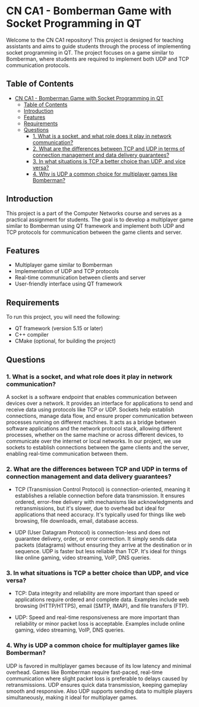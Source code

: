 # CN CA1 - Bomberman Game with Socket Programming in QT

Welcome to the CN CA1 repository! This project is designed for teaching assistants and aims to guide students through the process of implementing socket programming in QT. The project focuses on a game similar to Bomberman, where students are required to implement both UDP and TCP communication protocols.

## Table of Contents

- [CN CA1 - Bomberman Game with Socket Programming in QT](#cn-ca1---bomberman-game-with-socket-programming-in-qt)
  - [Table of Contents](#table-of-contents)
  - [Introduction](#introduction)
  - [Features](#features)
  - [Requirements](#requirements)
  - [Questions](#questions)
    - [1. What is a socket, and what role does it play in network communication?](#1-what-is-a-socket-and-what-role-does-it-play-in-network-communication)
    - [2. What are the differences between TCP and UDP in terms of connection management and data delivery guarantees?](#2-what-are-the-differences-between-tcp-and-udp-in-terms-of-connection-management-and-data-delivery-guarantees)
    - [3. In what situations is TCP a better choice than UDP, and vice versa?](#3-in-what-situations-is-tcp-a-better-choice-than-udp-and-vice-versa)
    - [4. Why is UDP a common choice for multiplayer games like Bomberman?](#4-why-is-udp-a-common-choice-for-multiplayer-games-like-bomberman)

## Introduction

This project is a part of the Computer Networks course and serves as a practical assignment for students. The goal is to develop a multiplayer game similar to Bomberman using QT framework and implement both UDP and TCP protocols for communication between the game clients and server.

## Features

- Multiplayer game similar to Bomberman
- Implementation of UDP and TCP protocols
- Real-time communication between clients and server
- User-friendly interface using QT framework

## Requirements

To run this project, you will need the following:

- QT framework (version 5.15 or later)
- C++ compiler
- CMake (optional, for building the project)

## Questions

<!-- TODO: add project-related sample -->
### 1. What is a socket, and what role does it play in network communication?

A socket is a software endpoint that enables communication between devices over a network. It provides an interface for applications to send and receive data using protocols like TCP or UDP. Sockets help establish connections, manage data flow, and ensure proper communication between processes running on different machines. It acts as a bridge between software applications and the network protocol stack, allowing different processes, whether on the same machine or across different devices, to communicate over the internet or local networks. In our project, we use sockets to establish connections between the game clients and the server, enabling real-time communication between them.

### 2. What are the differences between TCP and UDP in terms of connection management and data delivery guarantees?

- TCP (Transmission Control Protocol) is connection-oriented, meaning it establishes a reliable connection before data transmission. It ensures ordered, error-free delivery with mechanisms like acknowledgments and retransmissions, but it's slower, due to overhead but ideal for applications that need accuracy. It's typically used for things like web browsing, file downloads, email, database access.

- UDP (User Datagram Protocol) is connection-less and does not guarantee delivery, order, or error correction. It simply sends data packets (datagrams) without ensuring they arrive at the destination or in sequence. UDP is faster but less reliable than TCP. It's ideal for things like online gaming, video streaming, VoIP, DNS queries.

### 3. In what situations is TCP a better choice than UDP, and vice versa?

- TCP: Data integrity and reliability are more important than speed or applications require ordered and complete data. Examples include web browsing (HTTP/HTTPS), email (SMTP, IMAP), and file transfers (FTP).

- UDP: Speed and real-time responsiveness are more important than reliability or minor packet loss is acceptable. Examples include online gaming, video streaming, VoIP, DNS queries.

### 4. Why is UDP a common choice for multiplayer games like Bomberman?

UDP is favored in multiplayer games because of its low latency and minimal overhead. Games like Bomberman require fast-paced, real-time communication where slight packet loss is preferable to delays caused by retransmissions. UDP ensures quick data transmission, keeping gameplay smooth and responsive. Also UDP supports sending data to multiple players simultaneously, making it ideal for multiplayer games.
